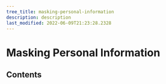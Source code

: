 ```yaml
---
tree_title: masking-personal-information
description: description
last_modified: 2022-06-09T21:23:28.2328
---
```


# Masking Personal Information

## Contents

